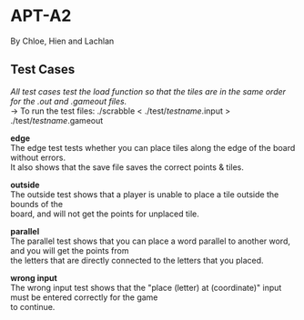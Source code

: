 # APT-A2
By Chloe, Hien and Lachlan

## Test Cases
*All test cases test the load function so that the tiles are in the same order for the .out and .gameout files.* <br>
-> To run the test files: ./scrabble < ./test/*testname*.input > ./test/*testname*.gameout

**edge** <br>
The edge test tests whether you can place tiles along the edge of the board without errors. <br> It also shows that the save file saves the correct points & tiles.

**outside** <br>
The outside test shows that a player is unable to place a tile outside the bounds of the <br> board, and will not get the points for unplaced tile.

**parallel** <br>
The parallel test shows that you can place a word parallel to another word, and you will get the points from <br> the letters that are directly connected to the letters that you placed.

**wrong input** <br>
The wrong input test shows that the "place (letter) at (coordinate)" input must be entered correctly for the game <br> to continue.
